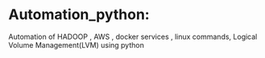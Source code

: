 # Automation_python:

Automation of  HADOOP , AWS , docker services , linux commands, Logical Volume Management(LVM)  using python
